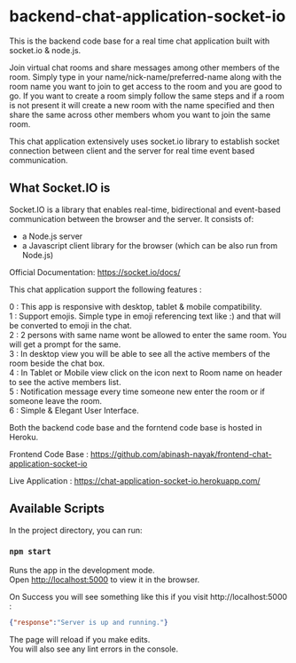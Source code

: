 # backend-chat-application-socket-io

This is the backend code base for a real time chat application built with socket.io & node.js.

Join virtual chat rooms and share messages among other members of the room. Simply type in your name/nick-name/preferred-name along with the room name you want to join to get access to the room and you are good to go. If you want to create a room simply follow the same steps and if a room is not present it will create a new room with the name specified and then share the same across other members whom you want to join the same room.

This chat application extensively uses socket.io library to establish socket connection between client and the server for real time event based communication.

## What Socket.IO is
Socket.IO is a library that enables real-time, bidirectional and event-based communication between the browser and the server. It consists of: <br />

* a Node.js server
* a Javascript client library for the browser (which can be also run from Node.js)

Official Documentation: https://socket.io/docs/

This chat application support the following features :

0 : This app is responsive with desktop, tablet & mobile compatibility.<br />
1 : Support emojis. Simple type in emoji referencing text like :) and that will be converted to emoji in the chat.<br />
2 : 2 persons with same name wont be allowed to enter the same room. You will get a prompt for the same.<br />
3 : In desktop view you will be able to see all the active members of the room beside the chat box.<br />
4 : In Tablet or Mobile view click on the icon next to Room name on header to see the active members list.<br />
5 : Notification message every time someone new enter the room or if someone leave the room.<br />
6 : Simple & Elegant User Interface.

Both the backend code base and the forntend code base is hosted in Heroku.

Frontend Code Base : https://github.com/abinash-nayak/frontend-chat-application-socket-io

Live Application : https://chat-application-socket-io.herokuapp.com/

## Available Scripts

In the project directory, you can run:

### `npm start`

Runs the app in the development mode.<br />
Open [http://localhost:5000](http://localhost:5000) to view it in the browser.

On Success you will see something like this if you visit http://localhost:5000  : <br />
```json
{"response":"Server is up and running."}
```

The page will reload if you make edits.<br />
You will also see any lint errors in the console.

